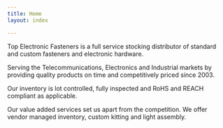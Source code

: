 ```yaml
---
title: Home
layout: index

---
```

Top Electronic Fasteners is a full service stocking distributor of standard and custom fasteners and electronic hardware.  
  
Serving the Telecommunications, Electronics and Industrial markets by providing quality products on time and competitively priced since 2003.  
  
Our inventory is lot controlled, fully inspected and RoHS and REACH compliant as applicable.

Our value added services set us apart from the competition. We offer vendor managed inventory, custom kitting and light assembly.